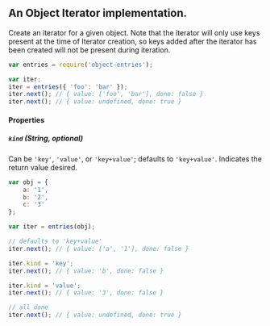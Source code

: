An Object Iterator implementation.
---

Create an iterator for a given object. Note that the iterator will only use keys
present at the time of Iterator creation, so keys added after the iterator has
been created will not be present during iteration.

```javascript
var entries = require('object-entries');

var iter;
iter = entries({ 'foo': 'bar' });
iter.next(); // { value: ['foo', 'bar'], done: false }
iter.next(); // { value: undefined, done: true }
```

#### Properties

##### `kind` (String, *optional*)
Can be `'key'`, `'value'`, or `'key+value'`; defaults to `'key+value'`. Indicates the return
value desired.

```javascript
var obj = {
    a: '1',
    b: '2',
    c: '3'
};

var iter = entries(obj);

// defaults to 'key+value'
iter.next(); // { value: ['a', '1'], done: false }

iter.kind = 'key';
iter.next(); // { value: 'b', done: false }

iter.kind = 'value';
iter.next(); // { value: '3', done: false }

// all done
iter.next(); // { value: undefined, done: true }

```